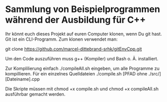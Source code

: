 # Sammlung von Beispielprogrammen während der Ausbildung für C++

Ihr könnt euch dieses Projekt auf euren Computer klonen, wenn Du git hast.
Git ist ein CLI-Programm. Zum klonen verwendet man:

git clone https://github.com/marcel-dittebrand-srhk/gitEnvCpp.git


Um den Code auszuführen muss g++ (Kompiler) und Bash o. Ä. installiert.

Zur Komplilierung einfach ./compileAll.sh eingeben, um alle Programme zu
kompillieren. Für ein einzelnes Quelldateien ./compile.sh [PFAD ohne ./src/] [Dateiname].cpp

Die Skripte müssen mit chmod +x compile.sh und chmod +x compileAll.sh ausführbar gemacht werden.